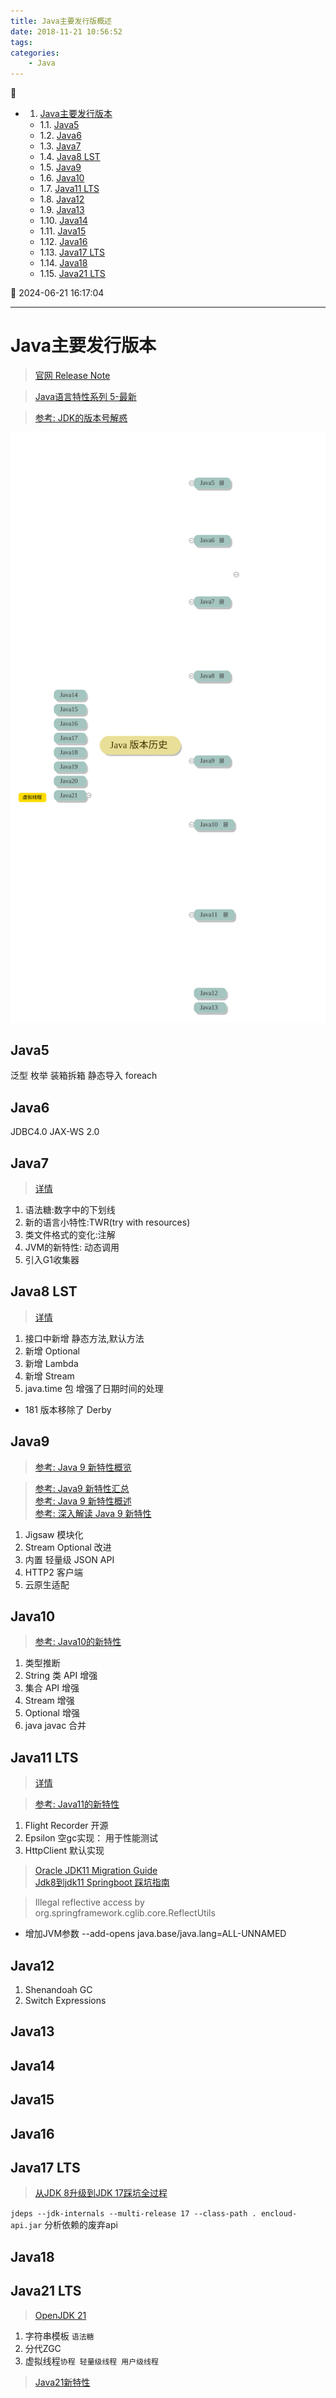 ```yaml
---
title: Java主要发行版概述
date: 2018-11-21 10:56:52
tags: 
categories: 
    - Java
---
```


💠

- 1. [Java主要发行版本](#java主要发行版本)
    - 1.1. [Java5](#java5)
    - 1.2. [Java6](#java6)
    - 1.3. [Java7](#java7)
    - 1.4. [Java8 LST](#java8-lst)
    - 1.5. [Java9](#java9)
    - 1.6. [Java10](#java10)
    - 1.7. [Java11 LTS](#java11-lts)
    - 1.8. [Java12](#java12)
    - 1.9. [Java13](#java13)
    - 1.10. [Java14](#java14)
    - 1.11. [Java15](#java15)
    - 1.12. [Java16](#java16)
    - 1.13. [Java17 LTS](#java17-lts)
    - 1.14. [Java18](#java18)
    - 1.15. [Java21 LTS](#java21-lts)

💠 2024-06-21 16:17:04
****************************************
# Java主要发行版本
> [官网 Release Note](http://www.oracle.com/technetwork/java/javase/jdk-relnotes-index-2162236.html)

> [Java语言特性系列 5-最新](https://segmentfault.com/a/1190000004417288)

> [参考: JDK的版本号解惑](https://blog.csdn.net/bisal/article/details/118947676)  

![](/Java/AdvancedLearning/Release/img/001-jdk-release.km.svg)

## Java5
泛型 枚举 装箱拆箱 静态导入 foreach

## Java6 
JDBC4.0  JAX-WS 2.0

## Java7
> [详情](/Java/AdvancedLearning/Release/Java7.md)

1. 语法糖:数字中的下划线
1. 新的语言小特性:TWR(try with resources)
1. 类文件格式的变化:注解
1. JVM的新特性: 动态调用
1. 引入G1收集器

## Java8 LST
> [详情](/Java/AdvancedLearning/Release/Java8.md)

1. 接口中新增 静态方法,默认方法
1. 新增 Optional
1. 新增 Lambda
1. 新增 Stream
1. java.time 包 增强了日期时间的处理

- 181 版本移除了 Derby 

## Java9
> [参考: Java 9 新特性概览 ](http://www.runoob.com/java/java9-new-features.html)

> [参考: Java9 新特性汇总](http://www.infoq.com/cn/news/2014/09/java9)  
> [参考: Java 9 新特性概述](https://www.ibm.com/developerworks/cn/java/the-new-features-of-Java-9/index.html)  
> [参考: 深入解读 Java 9 新特性 ](https://mp.weixin.qq.com/s?__biz=MzAwMDU1MTE1OQ==&mid=2653549131&idx=1&sn=77997b94cc91fb7cbead6b7888f26474&chksm=813a63d3b64deac5506a5c0080718eb759720ec17538223af71b865f260428cc7c644d2d97de&scene=21#wechat_redirect)  

1. Jigsaw 模块化
1. Stream Optional 改进
1. 内置 轻量级 JSON API
1. HTTP2 客户端
1. 云原生适配

## Java10 
> [参考: Java10的新特性](https://segmentfault.com/a/1190000014076481)

1. 类型推断
1. String 类 API 增强
1. 集合 API 增强
1. Stream 增强
1. Optional 增强
1. java javac 合并

## Java11 LTS
> [详情](/Java/AdvancedLearning/Release/Java11.md)

> [参考: Java11的新特性](https://segmentfault.com/a/1190000016527932#articleHeader5)

1. Flight Recorder 开源
1. Epsilon 空gc实现： 用于性能测试
1. HttpClient 默认实现

> [Oracle JDK11 Migration Guide](https://docs.oracle.com/en/java/javase/11/migrate/index.html)  
> [Jdk8到jdk11 Springboot 踩坑指南](https://blog.csdn.net/ab601026460/article/details/86062991)  

> Illegal reflective access by org.springframework.cglib.core.ReflectUtils
- 增加JVM参数 --add-opens java.base/java.lang=ALL-UNNAMED

## Java12 
1. Shenandoah GC
1. Switch Expressions

## Java13 

## Java14

## Java15 

## Java16 

## Java17 LTS

> [从JDK 8升级到JDK 17踩坑全过程](https://cloud.tencent.com/developer/article/2240195)  

`jdeps --jdk-internals --multi-release 17 --class-path . encloud-api.jar` 分析依赖的废弃api

## Java18

## Java21 LTS
> [OpenJDK  21](https://openjdk.org/projects/jdk/21/)

1. 字符串模板 `语法糖`
1. 分代ZGC 
1. 虚拟线程`协程 轻量级线程 用户级线程` 

> [Java21新特性](https://segmentfault.com/a/1190000044238496)
